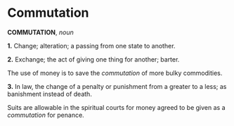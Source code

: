# Commutation

**COMMUTATION**, _noun_

**1.** Change; alteration; a passing from one state to another.

**2.** Exchange; the act of giving one thing for another; barter.

The use of money is to save the _commutation_ of more bulky commodities.

**3.** In law, the change of a penalty or punishment from a greater to a less; as banishment instead of death.

Suits are allowable in the spiritual courts for money agreed to be given as a _commutation_ for penance.